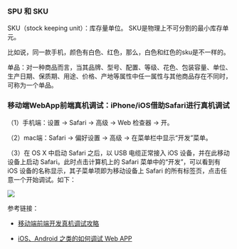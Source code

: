 

### SPU 和 SKU


SKU（stock keeping unit）：库存量单位。 SKU是物理上不可分割的最小库存单元。

比如说，同一款手机，颜色有白色、红色，那么，白色和红色的sku是不一样的。

单品：对一种商品而言，当其品牌、型号、配置、等级、花色、包装容量、单位、生产日期、保质期、用途、价格、产地等属性中任一属性与其他商品存在不同时，可称为一个单品。



### 移动端WebApp前端真机调试：iPhone/iOS借助Safari进行真机调试


（1）手机端：设置 → Safari → 高级 → Web 检查器 → 开。

（2）mac端：Safari → 偏好设置 → 高级 → 在菜单栏中显示“开发”菜单。


（3）在 OS X 中启动 Safari 之后，以 USB 电缆正常接入 iOS 设备，并在此移动设备上启动 Safari。此时点击计算机上的 Safari 菜单中的“开发”，可以看到有 iOS 设备的名称显示，其子菜单项即为移动设备上 Safari 的所有标签页，点击任意一个开始调试。如下：


![](http://img.smyhvae.com/20180621_1900.png)



参考链接：

- [移动端前端开发真机调试攻略](https://juejin.im/entry/563ab66400b0bf37d79aa17d)

- [iOS、Android 之类的如何调试 Web APP](https://segmentfault.com/q/1010000000124121)

